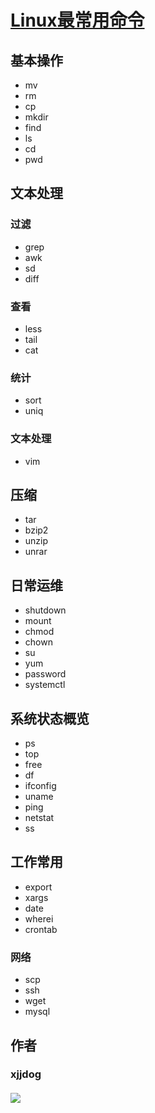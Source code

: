 # [Linux最常用命令](https://mp.weixin.qq.com/s/9RbTGQ4k4s92mrSf2xJ5TQ)

## 基本操作

- mv
- rm
- cp
- mkdir
- find
- ls
- cd
- pwd

## 文本处理

### 过滤

- grep
- awk
- sd
- diff
  
### 查看

- less
- tail
- cat

### 统计

- sort
- uniq

### 文本处理

- vim

## 压缩

- tar
- bzip2
- unzip
- unrar

## 日常运维

- shutdown
- mount
- chmod
- chown
- su
- yum
- password
- systemctl

## 系统状态概览

- ps
- top
- free
- df
- ifconfig
- uname
- ping
- netstat
- ss

## 工作常用

- export
- xargs
- date
- wherei
- crontab

### 网络

- scp
- ssh
- wget
- mysql



## 作者
### xjjdog
#### ![](/qrcode_for_gh_183eb256f8af_258.jpg)
